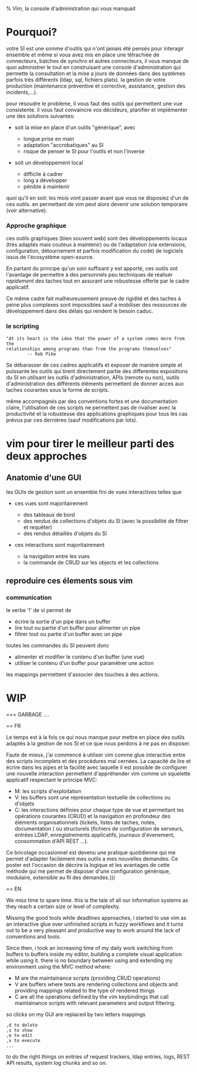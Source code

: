 % Vim, la console d'administration qui vous manquait

# Pourquoi?

votre SI est une somme d'outils qui n'ont jamais été pensés pour interagir
ensemble et même si vous avez mis en place une tétrachiée de connecteurs,
batches de synchro et autres connecteurs, il vous manque de quoi administrer 
le tout en construisant une console d'administration qui permette la
consultation et la mise a jours de données dans des systèmes parfois très
différents (ldap, sql, fichiers plats). la gestion de votre production 
(maintenance préventive et corrective, assistance, gestion des incidents,...).

pour résoudre le problème, il vous faut des outils qui permettent une vue
consistente. il vous faut convaincre vos décideurs, planifier et implémenter
une des solutions suivantes:

* soit la mise en place d'un outils "générique", avec 
  * longue prise en main
  * adaptation "accrobatiques" au SI
  * risque de penser le SI pour l'outils et non l'inverse

* soit un développement local
  * difficile à cadrer
  * long a développer
  * pénible à maintenir

quoi qu'il en soit: les mois vont passer avant que vous ne disposiez d'un de
ces outils. en permettant de 
vim peut alors devenir une solution temporaire (voir alternative).

### Approche graphique

ces outils graphiques (bien souvent web) sont des développements locaux (très
adaptés mais couteux à maintenir) ou de l'adaptation (via extensions,
configuration, détournement et parfois modification du code) de logiciels issus
de l'écosystème open-source.

En partant du principe qu'un soin suffisant y est apporté, ces outils ont
l'avantage de permettre à des personnels peu techniques de réaliser *rapidement*
des taches tout en assurant une robustesse offerte par le cadre applicatif.

Ce même cadre fait malheureusement preuve de rigidité et des taches à peine
plus complexes sont impossibles sauf a mobiliser des ressources de
développement dans des délais qui rendent le besoin caduc. 

### le scripting

    "At its heart is the idea that the power of a system comes more from the
    relationships among programs than from the programs themselves"
            -- Rob Pike

Se débarasser de ces cadres applicatifs et exposer de manière simple et
puissante les outils qui tirent directement partie des differentes expositions
du SI en utilisant les outils d'administration, APIs (remote ou non), outils
d'administration des différents éléments permettent de donner acces aux taches
courantes sous la forme de scripts.

même accompagnés par des conventions fortes et une documentation claire,
l'utilisation de ces scripts ne permettent pas de rivaliser avec la productivité 
et la robustesse des applications graphiques pour tous les cas prévus par ces
dernières (sauf modifications par lots). 

# vim pour tirer le meilleur parti des deux approches

## Anatomie d'une GUI

les GUIs de gestion sont un ensemble fini de vues interactives telles que 

* ces vues sont majoritairement
    * des tableaux de bord
    * des rendus de collections d'objets du SI
      (avec la possibilité de filtrer et requêter)
    * des rendus détaillés d'objets du SI

* ces interactions sont majoritairement
    * la navigation entre les vues
    * la commande de CRUD sur les objects et les collections

## reproduire ces élements sous vim

### communication

le verbe '!' de vi permet de

* écrire la sortie d'un pipe dans un buffer
* lire tout ou partie d'un buffer pour alimenter un pipe
* filtrer tout ou partie d'un buffer avec un pipe

toutes les commandes du SI peuvent donc

* alimenter et modifier le contenu d'un buffer (une vue)
* utiliser le contenu d'un buffer pour paramètrer une action

les mappings permettent d'associer des touches à des actions. 

# WIP

=== GARBAGE ....

== FR

Le temps est à la fois ce qui nous manque pour mettre en place des outils
adaptés à la gestion de nos SI et ce que nous perdons à ne pas en disposer.

Faute de mieux, j'ai commencé à utiliser vim comme glue interactive entre des
scripts incomplets et des procédures mal cernées. La capacité de lire et écrire
dans les pipes et la facilité avec laquelle il est possible de configurer une
nouvelle interaction permettent d'appréhender vim comme un squelette applicatif
respectant le principe MVC:

* M: les scripts d'exploitation
* V: les buffers sont une représentation textuelle de collections ou d'objets
* C: les interactions définies pour chaque type de vue et permettant
les opérations courantes (CRUD) et la navigation en profondeur des
éléments organisationnels (tickets, listes de taches, notes,
documentation ) ou structurels (fichiers de configuration de serveurs,
entrées LDAP, enregistrements applicatifs, journaux d'évenement,
consommation d'API REST ...).

Ce bricolage occasionnel est devenu une pratique quotidienne qui me permet
d'adapter facilement mes outils a mes nouvelles demandes. Ce poster est
l'occasion de décrire la logique et les avantages de cette méthode qui
me permet de disposer d'une configuration générique, modulaire,
extensible au fil des demandes.)))

== EN

We miss time to spare time. this is the tale of all our information systems
as they reach a certain size or level of complexity.

Missing the good tools while deadlines approaches, i started to use vim
as an interactive glue over unfinished scripts in fuzzy workflows and it turns
out to be a very pleasant and productive way to work around the lack of
conventions and tools.

Since then, i took an increasing time of my daily work switching from buffers
to buffers inside my editor, building a complete visual application while using
it. there is no boundary between using and extending my environment using the
MVC method where:

* M are the maintainance scripts (providing CRUD operations)
* V are buffers where texts are rendering collections and objects
  and providing mappings related to the type of rendered things
* C are all the operations defined by the vim keybindings that call
  maintainance scripts with relevant parameters and output filtering.

so clicks on my GUI are replaced by two letters mappings

    ,d to delete
    ,s to show
    ,e to edit
    ,x to execute
    ... 

to do the right things on entries of request trackers, ldap entries, logs,
REST API results, system log chunks and so on.

